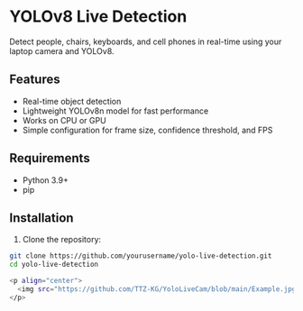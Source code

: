 # YOLOv8 Live Detection

Detect people, chairs, keyboards, and cell phones in real-time using your laptop camera and YOLOv8.

## Features
- Real-time object detection
- Lightweight YOLOv8n model for fast performance
- Works on CPU or GPU
- Simple configuration for frame size, confidence threshold, and FPS

## Requirements
- Python 3.9+
- pip

## Installation

1. Clone the repository:

```bash
git clone https://github.com/yourusername/yolo-live-detection.git
cd yolo-live-detection

<p align="center">
  <img src="https://github.com/TTZ-KG/YoloLiveCam/blob/main/Example.jpg" width="600"/>
</p>
